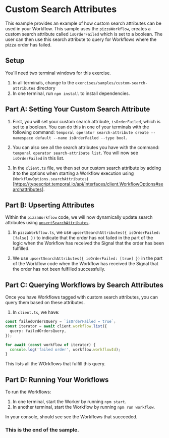 # Custom Search Attributes

This example provides an example of how custom search attributes can be used in your Workflow. This sample uses the `pizzaWorkflow`, creates a custom search attribute called `isOrderFailed` which is set to a boolean. The user can then use this search attribute to query for Workflows where the pizza order has failed.

## Setup

You'll need two terminal windows for this exercise.

1. In all terminals, change to the `exercises/samples/custom-search-attributes` directory
2. In one terminal, run `npm install` to install dependencies.

## Part A: Setting Your Custom Search Attribute

1. First, you will set your custom search attribute, `isOrderFailed`, which is set to a boolean. You can do this in one of your terminals with the following command: `temporal operator search-attribute create --namespace default --name isOrderFailed --type bool`.

2. You can also see all the search attributes you have with the command: `temporal operator search-attribute list`. You will now see `isOrderFailed` in this list.

3. In the `client.ts` file, we then set our custom search attribute by adding it to the options when starting a Workflow execution using (`WorkflowOptions.searchAttributes`)[https://typescript.temporal.io/api/interfaces/client.WorkflowOptions#searchattributes].

## Part B: Upserting Attributes

Within the `pizzaWorkflow` code, we will now dynamically update search attributes using [`upsertSearchAttributes`](https://typescript.temporal.io/api/namespaces/workflow#upsertsearchattributes).

1. In `pizzaWorkflow.ts`, we use `upsertSearchAttributes({ isOrderFailed: [false] })` to indicate that the order has not failed in the part of the logic when the Workflow has received the Signal that the order has been fulfilled.

2. We use `upsertSearchAttributes({ isOrderFailed: [true] })` in the part of the Workflow code when the Workflow has received the Signal that the order has not been fulfilled successfully.

## Part C: Querying Workflows by Search Attributes

Once you have Workflows tagged with custom search attributes, you can query them based on these attributes.

1. In `client.ts`, we have:

```typescript
const failedOrdersQuery = `isOrderFailed = true`;
const iterator = await client.workflow.list({
  query: failedOrdersQuery,
});

for await (const workflow of iterator) {
  console.log('failed order', workflow.workflowId);
}
```

This lists all the WOrkflows that fulfill this query.

## Part D: Running Your Workflows

To run the Workflows:

1. In one terminal, start the Worker by running `npm start`.
2. In another terminal, start the Workflow by running `npm run workflow`.

In your console, should see see the Workflows that succeeded.

### This is the end of the sample.